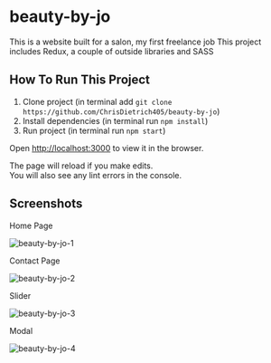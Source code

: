 # beauty-by-jo

This is a website built for a salon, my first freelance job 
This project includes Redux, a couple of outside libraries and SASS

## How To Run This Project

1. Clone project (in terminal add `git clone https://github.com/ChrisDietrich405/beauty-by-jo`)
2. Install dependencies (in terminal run `npm install`)
3. Run project (in terminal run `npm start`)


Open [http://localhost:3000](http://localhost:3000) to view it in the browser.

The page will reload if you make edits.\
You will also see any lint errors in the console.

## Screenshots

Home Page

![beauty-by-jo-1](https://user-images.githubusercontent.com/70533870/198284015-61f7545c-1a9d-46ab-808d-be3d818e8e94.png)

Contact Page

![beauty-by-jo-2](https://user-images.githubusercontent.com/70533870/198284059-a0000a22-063a-4dc0-b0b0-ebb00a40cfb6.png)

Slider

![beauty-by-jo-3](https://user-images.githubusercontent.com/70533870/198284084-f2d3488b-b1c6-4bb1-87c5-a636f6c777fd.png)

Modal 

![beauty-by-jo-4](https://user-images.githubusercontent.com/70533870/198284092-af6e0cd1-030c-49c6-bddb-fe6c5c4a1346.png)
